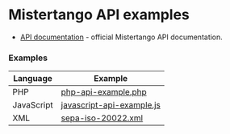 # Mistertango API examples

* [API documentation](https://app.swaggerhub.com/apis-docs/mt1/mistertango-public_api/1.0) - official Mistertango API documentation.


### Examples
| Language | Example |
| ------ | ------ |
| PHP | [php-api-example.php](https://github.com/mistertango-dev/api-examples/blob/master/php-api-example.php) |
| JavaScript | [javascript-api-example.js](https://github.com/mistertango-dev/api-examples/blob/master/javascript-api-example.js) |
| XML | [sepa-iso-20022.xml](https://github.com/mistertango-dev/api-examples/blob/master/sepa-iso-20022.xml) |
